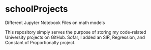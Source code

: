 # schoolProjects
Different Jupyter Notebook Files on math models

This repository simply serves the purpose of storing my code-related University projects on GitHub.
Sofar, I added an SIR, Regression, and Constant of Proportionalty project.
